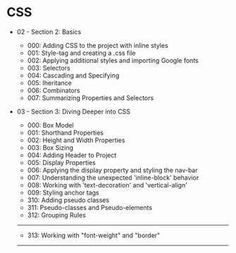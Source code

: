 # CSS

* 02 - Section 2: Basics
    * 000: Adding CSS to the project with inline styles
    * 001: Style-tag and creating a .css file
    * 002: Applying additional styles and importing Google fonts
    * 003: Selectors
    * 004: Cascading and Specifying
    * 005: Iheritance
    * 006: Combinators
    * 007: Summarizing Properties and Selectors

* 03 - Section 3: Diving Deeper into CSS
    * 000: Box Model
    * 001: Shorthand Properties
    * 002: Height and Width Properties
    * 003: Box Sizing
    * 004: Adding Header to Project
    * 005: Display Properties
    * 006: Applying the display property and styling the nav-bar
    * 007: Understanding the unexpected 'inline-block' behavior
    * 008: Working with 'text-decoration' and 'vertical-align'
    * 009: Styling anchor tags
    * 310: Adding pseudo classes
    * 311: Pseudo-classes and Pseudo-elements
    * 312: Grouping Rules

    **********************************************
    * 313: Working with "font-weight" and "border"
    **********************************************